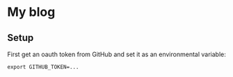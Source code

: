 # My blog

## Setup

First get an oauth token from GitHub and set it as an environmental variable:

```shell
export GITHUB_TOKEN=...
```
